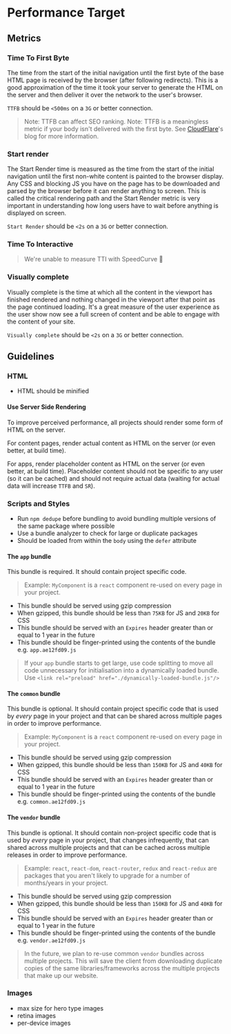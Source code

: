 # Performance Target

## Metrics

### Time To First Byte

The time from the start of the initial navigation until the first byte of the base HTML page is received by the browser (after following redirects). This is a good approximation of the time it took your server to generate the HTML on the server and then deliver it over the network to the user's browser.

`TTFB` should be `<500ms` on a `3G` or better connection.

> Note: TTFB can affect SEO ranking.
> Note: TTFB is a meaningless metric if your body isn't delivered with the first byte. See [CloudFlare](https://blog.cloudflare.com/ttfb-time-to-first-byte-considered-meaningles/)'s blog for more information.

### Start render

The Start Render time is measured as the time from the start of the initial navigation until the first non-white content is painted to the browser display. Any CSS and blocking JS you have on the page has to be downloaded and parsed by the browser before it can render anything to screen. This is called the critical rendering path and the Start Render metric is very important in understanding how long users have to wait before anything is displayed on screen.

`Start Render` should be `<2s` on a `3G` or better connection.

### Time To Interactive

> We're unable to measure TTI with SpeedCurve :slightly_frowning_face: 

### Visually complete

Visually complete is the time at which all the content in the viewport has finished rendered and nothing changed in the viewport after that point as the page continued loading. It's a great measure of the user experience as the user show now see a full screen of content and be able to engage with the content of your site.

`Visually complete` should be `<2s` on a `3G` or better connection.

## Guidelines

### HTML

- HTML should be minified

#### Use Server Side Rendering

To improve perceived performance, all projects should render some form of HTML on the server.

For content pages, render actual content as HTML on the server (or even better, at build time).

For apps, render placeholder content as HTML on the server (or even better, at build time). Placeholder content should 
not be specific to any user (so it can be cached) and should not require actual data 
(waiting for actual data will increase `TTFB` and `SR`).

### Scripts and Styles

- Run `npm dedupe` before bundling to avoid bundling multiple versions of the same package where possible
- Use a bundle analyzer to check for large or duplicate packages
- Should be loaded from within the `body` using the `defer` attribute

#### The `app` bundle

This bundle is required. It should contain project specific code.

> Example: `MyComponent` is a `react` component re-used on every page in your project. 

- This bundle should be served using gzip compression
- When gzipped, this bundle should be less than `75KB` for JS and `20KB` for CSS
- This bundle should be served with an `Expires` header greater than or equal to 1 year in the future
- This bundle should be finger-printed using the contents of the bundle e.g. `app.ae12fd09.js` 

> If your `app` bundle starts to get large, use code splitting to move all code unnecessary for initialisation into a
dynamically loaded bundle. Use `<link rel="preload" href="./dynamically-loaded-bundle.js"/>`

#### The `common` bundle

This bundle is optional. It should contain project specific code that is used by *every* page in your project and that 
can be shared across multiple pages in order to improve performance.

> Example: `MyComponent` is a `react` component re-used on every page in your project. 
 
- This bundle should be served using gzip compression
- When gzipped, this bundle should be less than `150KB` for JS and `40KB` for CSS
- This bundle should be served with an `Expires` header greater than or equal to 1 year in the future
- This bundle should be finger-printed using the contents of the bundle e.g. `common.ae12fd09.js` 

#### The `vendor` bundle

This bundle is optional. It should contain non-project specific code that is used by *every* page in your project, that changes infrequently,
 that can shared across multiple projects and that can be cached across multiple releases in order to improve performance.

> Example: `react`, `react-dom`, `react-router`, `redux` and `react-redux` are packages that you aren't likely to 
 upgrade for a number of months/years in your project.
 
- This bundle should be served using gzip compression
- When gzipped, this bundle should be less than `150KB` for JS and `40KB` for CSS
- This bundle should be served with an `Expires` header greater than or equal to 1 year in the future
- This bundle should be finger-printed using the contents of the bundle e.g. `vendor.ae12fd09.js` 
 
 > In the future, we plan to re-use common `vendor` bundles across multiple projects. This will save the client from downloading
 duplicate copies of the same libraries/frameworks across the multiple projects that make up our website.

### Images

- max size for hero type images
- retina images
- per-device images
